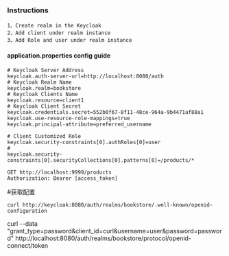 ### Instructions
~~~
1、Create realm in the Keycloak
2、Add client under realm instance
3、Add Role and user under realm instance
~~~

#### application.properties config guide
~~~
# Keycloak Server Address
keycloak.auth-server-url=http://localhost:8080/auth
# Keycloak Realm Name
keycloak.realm=bookstore
# Keycloak Clients Name
keycloak.resource=client1
# Keycloak Client Secret
keycloak.credentials.secret=552b0f67-8f11-48ce-964a-9b4471af88a1
keycloak.use-resource-role-mappings=true
keycloak.principal-attribute=preferred_username

# Client Customized Role
keycloak.security-constraints[0].authRoles[0]=user
#
keycloak.security-constraints[0].securityCollections[0].patterns[0]=/products/*
~~~


~~~
GET http://localhost:9999/products
Authorization: Bearer [access_token]
~~~



#获取配置
~~~
curl http://keycloak:8080/auth/realms/bookstore/.well-known/openid-configuration
~~~


curl --data "grant_type=password&client_id=curl&username=user&password=password" http://localhost:8080/auth/realms/bookstore/protocol/openid-connect/token
